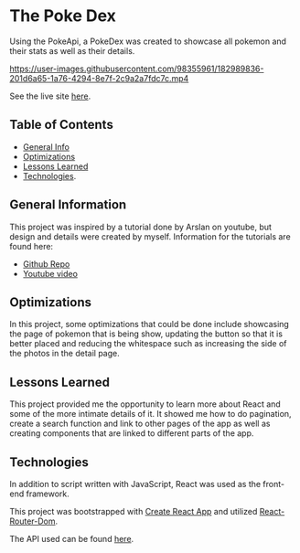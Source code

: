 # The Poke Dex

Using the PokeApi, a PokeDex was created to showcase all pokemon and their stats as well as their details.

https://user-images.githubusercontent.com/98355961/182989836-201d6a65-1a76-4294-8e7f-2c9a2a7fdc7c.mp4

See the live site [here](https://checkingweather.netlify.app/).

## Table of Contents

* [General Info](#general-information)
* [Optimizations](#optimizations)
* [Lessons Learned](#lessons-learned)
* [Technologies](#technologies).

## General Information

This project was inspired by a tutorial done by Arslan on youtube, but design and details were created by myself. Information for the tutorials are found here:

* [Github Repo](https://github.com/arslanah99/Pokedex-Tutorial)
* [Youtube video](https://www.youtube.com/watch?v=cNmn72kiZWU&t=224s)

## Optimizations

In this project, some optimizations that could be done include showcasing the page of pokemon that is being show, updating the button so that it is better placed and reducing the whitespace such as increasing the side of the photos in the detail page.

## Lessons Learned

This project provided me the opportunity to learn more about React and some of the more intimate details of it. It showed me how to do pagination, create a search function and link to other pages of the app as well as creating components that are linked to different parts of the app.

## Technologies

In addition to script written with JavaScript, React was used as the front-end framework. 

This project was bootstrapped with [Create React App](https://github.com/facebook/create-react-app) and utilized [React-Router-Dom](https://v5.reactrouter.com/web/guides/quick-start).

The API used can be found [here](https://pokeapi.co/).
